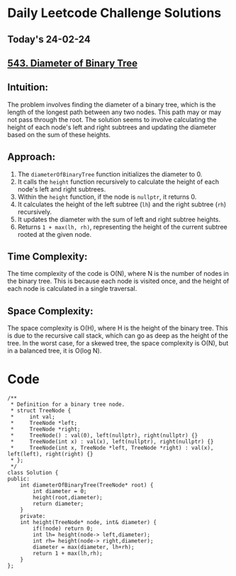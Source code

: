 # Daily Leetcode Challenge Solutions

## Today's 24-02-24 
## [543. Diameter of Binary Tree](https://leetcode.com/problems/diameter-of-binary-tree/description/?envType=daily-question&envId=2024-02-27)

## Intuition:
The problem involves finding the diameter of a binary tree, which is the length of the longest path between any two nodes. This path may or may not pass through the root. The solution seems to involve calculating the height of each node's left and right subtrees and updating the diameter based on the sum of these heights.

## Approach:
1. The `diameterOfBinaryTree` function initializes the diameter to 0.
2. It calls the `height` function recursively to calculate the height of each node's left and right subtrees.
3. Within the `height` function, if the node is `nullptr`, it returns 0.
4. It calculates the height of the left subtree (`lh`) and the right subtree (`rh`) recursively.
5. It updates the diameter with the sum of left and right subtree heights.
6. Returns `1 + max(lh, rh)`, representing the height of the current subtree rooted at the given node.

## Time Complexity:
The time complexity of the code is O(N), where N is the number of nodes in the binary tree. This is because each node is visited once, and the height of each node is calculated in a single traversal.

## Space Complexity:
The space complexity is O(H), where H is the height of the binary tree. This is due to the recursive call stack, which can go as deep as the height of the tree. In the worst case, for a skewed tree, the space complexity is O(N), but in a balanced tree, it is O(log N).



# Code
```
/**
 * Definition for a binary tree node.
 * struct TreeNode {
 *     int val;
 *     TreeNode *left;
 *     TreeNode *right;
 *     TreeNode() : val(0), left(nullptr), right(nullptr) {}
 *     TreeNode(int x) : val(x), left(nullptr), right(nullptr) {}
 *     TreeNode(int x, TreeNode *left, TreeNode *right) : val(x), left(left), right(right) {}
 * };
 */
class Solution {
public:
    int diameterOfBinaryTree(TreeNode* root) {
        int diameter = 0;
        height(root,diameter);
        return diameter;
    }
    private:
    int height(TreeNode* node, int& diameter) {
        if(!node) return 0;
        int lh= height(node-> left,diameter);
        int rh= height(node-> right,diameter);
        diameter = max(diameter, lh+rh);
        return 1 + max(lh,rh);
    }
};

```
